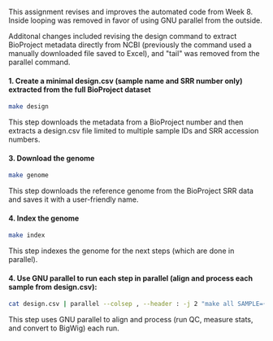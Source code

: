 This assignment revises and improves the automated code from Week 8. 
Inside looping was removed in favor of using GNU parallel from the outside. 

Additonal changes included revising the design command to extract BioProject metadata directly from NCBI (previously the command used a manually downloaded file saved to Excel), and "tail" was removed from the parallel command.  

#### 1. Create a minimal design.csv (sample name and SRR number only) extracted from the full BioProject dataset

```bash
make design
```
This step downloads the metadata from a BioProject number and then extracts a design.csv file limited to multiple sample IDs and SRR accession numbers. 

#### 3. Download the genome

```bash
make genome
```
This step downloads the reference genome from the BioProject SRR data and saves it with a user-friendly name. 

#### 4. Index the genome 

```bash
make index
```
This step indexes the genome for the next steps (which are done in parallel). 

#### 4. Use GNU parallel to run each step in parallel (align and process each sample from design.csv):

```bash
cat design.csv | parallel --colsep , --header : -j 2 "make all SAMPLE={sample} SRR={SRR}"
```

This step uses GNU parallel to align and process (run QC, measure stats, and convert to BigWig) each run. 
